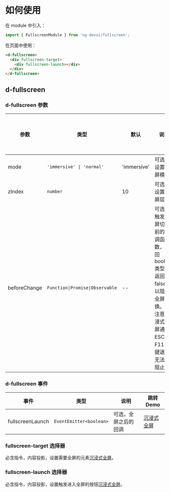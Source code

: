# 如何使用

在 module 中引入：

```ts
import { FullscreenModule } from 'ng-devui/fullscreen';
```

在页面中使用：

```html
<d-fullscreen>
  <div fullscreen-target>
    <div fullscreen-launch></div>
  </div>
</d-fullscreen>
```

## d-fullscreen

### d-fullscreen 参数

| 参数         | 类型                            | 默认        | 说明                                                                                                                               | 跳转 Demo                               | 全局配置项 |
| ------------ | ------------------------------- | ----------- | ---------------------------------------------------------------------------------------------------------------------------------- | --------------------------------------- | ---------- |
| mode         | `'immersive' \| 'normal'`       | 'immersive' | 可选，设置全屏模式                                                                                                                 | [普通全屏](demo#general-full-screen)    |
| zIndex       | `number`                        | 10          | 可选，设置全屏层级                                                                                                                 | [普通全屏](demo#general-full-screen)    |
| beforeChange | `Function\|Promise\|Observable` | --          | 可选，触发全屏切换前的回调函数，返回 boolean 类型，返回 false 可以阻止全屏切换。请注意沉浸式全屏通过 ESC 或 F11 按键退出无法被阻止 | [函数方式调用](demo#custom-full-screen) |

### d-fullscreen 事件

| 事件             | 类型                    | 说明                 | 跳转 Demo                                |
| ---------------- | ----------------------- | -------------------- | ---------------------------------------- |
| fullscreenLaunch | `EventEmitter<boolean>` | 可选，全屏之后的回调 | [沉浸式全屏](demo#immersive-full-screen) |

### fullscreen-target 选择器

必含指令，内容投影，设置需要全屏的元素[沉浸式全屏](demo#immersive-full-screen)。

### fullscreen-launch 选择器

必含指令，内容投影，设置触发进入全屏的按钮[沉浸式全屏](demo#immersive-full-screen)。
